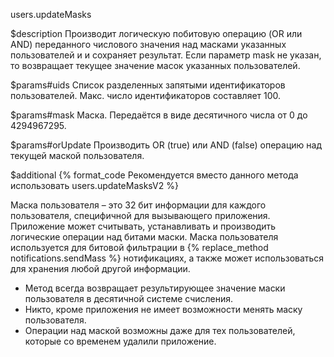 users.updateMasks

$description
Производит логическую побитовую операцию (OR или AND) переданного числового значения над масками указанных пользователей и и сохраняет результат. Если параметр mask не указан, то возвращает текущее значение масок указанных пользователей.

$params#uids
Список разделенных запятыми идентификаторов пользователей. Макс. число идентификаторов составляет 100.

$params#mask
Маска. Передаётся в виде десятичного числа от 0 до 4294967295.

$params#orUpdate
Производить OR (true) или AND (false) операцию над текущей маской пользователя.

$additional
{% format_code Рекомендуется вместо данного метода использовать users.updateMasksV2 %}

Маска пользователя – это 32 бит информации для каждого пользователя, специфичной для вызывающего приложения. Приложение может считывать, устанавливать и производить логические операции над битами маски.
Маска пользователя используется для битовой фильтрации в {% replace_method notifications.sendMass %} нотификациях, а также может использоваться для хранения любой другой информации.

* Метод всегда возвращает результирующее значение маски пользователя в десятичной системе счисления.
* Никто, кроме приложения не имеет возможности менять маску пользователя.
* Операции над маской возможны даже для тех пользователей, которые со временем удалили приложение.